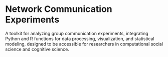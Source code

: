 # Network Communication Experiments
A toolkit for analyzing group communication experiments, integrating Python and R functions for data processing, visualization, and statistical modeling, designed to be accessible for researchers in computational social science and cognitive science.
